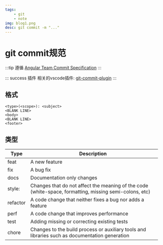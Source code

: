```yaml
---
tags: 
    - git
    - note
img: blog1.png
desc: git commit -m "..."
---
```


# git commit规范
:::tip
遵循 [Angular Team Commit Specification](https://github.com/angular/angular.js/blob/master/DEVELOPERS.md#-git-commit-guidelines)
:::

::: success 插件
相关的vscode插件: [git-commit-plugin](https://marketplace.visualstudio.com/items?itemName=redjue.git-commit-plugin)
:::

## 格式

```
<type>(<scope>): <subject>
<BLANK LINE>
<body>
<BLANK LINE>
<footer>
```



## 类型

|Type|	Description|
|--|--|
|feat|	A new feature|
|fix|	A bug fix|
|docs|	Documentation only changes|
|style:|	Changes that do not affect the meaning of the code (white-space, formatting, missing semi-colons, etc)|
|refactor|	A code change that neither fixes a bug nor adds a feature|
|perf|	A code change that improves performance|
|test|	Adding missing or correcting existing tests|
|chore|	Changes to the build process or auxiliary tools and libraries such as documentation generation|